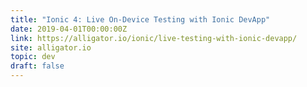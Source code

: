 ```yaml
---
title: "Ionic 4: Live On-Device Testing with Ionic DevApp"
date: 2019-04-01T00:00:00Z
link: https://alligator.io/ionic/live-testing-with-ionic-devapp/
site: alligator.io
topic: dev
draft: false
---
```

